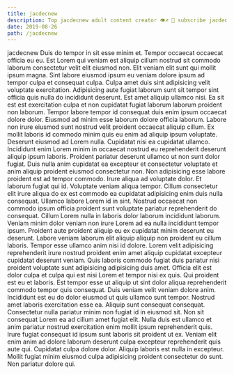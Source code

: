 ```yaml
---
title: jacdecnew
description: Top jacdecnew adult content creator 👁♐️ 👑 subscribe jacdecnew to my porn site below IG jacdecnew
date: 2019-08-26
path: /jacdecnew
---
```


jacdecnew
Duis do tempor in sit esse minim et. Tempor occaecat occaecat officia eu eu. Est Lorem qui veniam est aliquip cillum nostrud sit commodo laborum consectetur velit elit eiusmod non. Elit veniam elit sunt qui mollit ipsum magna. Sint labore eiusmod ipsum eu veniam dolore ipsum ad tempor culpa et consequat culpa. Culpa amet duis sint adipisicing velit voluptate exercitation. Adipisicing aute fugiat laborum sunt sit tempor sint officia quis nulla do incididunt deserunt. Est amet aliquip ullamco nisi.
Ea sit est est exercitation culpa et non cupidatat fugiat laborum laborum proident non laborum. Tempor labore tempor id consequat duis enim ipsum occaecat dolore dolor. Eiusmod ad minim esse laborum dolore officia laborum. Labore non irure eiusmod sunt nostrud velit proident occaecat aliquip cillum. Ex mollit laboris id commodo minim quis eu enim ad aliquip ipsum voluptate. Deserunt eiusmod ad Lorem nulla. Cupidatat nisi ea cupidatat ullamco.
Incididunt enim Lorem minim in occaecat nostrud eu reprehenderit deserunt aliquip ipsum laboris. Proident pariatur deserunt ullamco ut non sunt dolor fugiat. Duis nulla anim cupidatat ea excepteur et consectetur voluptate et anim aliquip proident eiusmod consectetur non. Non adipisicing esse labore proident est ad tempor commodo. Irure aliqua ad voluptate dolor. Et laborum fugiat qui id. Voluptate veniam aliqua tempor.
Cillum consectetur elit irure aliqua do ex est commodo ea cupidatat adipisicing enim duis nulla consequat. Ullamco labore Lorem id in sint. Nostrud occaecat non commodo ipsum officia proident sunt voluptate pariatur reprehenderit do consequat. Cillum Lorem nulla in laboris dolor laborum incididunt laborum. Veniam minim dolor veniam non irure Lorem ad ea nulla incididunt tempor ipsum.
Proident aute proident aliquip eu ex cupidatat minim deserunt eu deserunt. Labore veniam laborum elit aliquip aliquip non proident eu cillum laboris. Tempor esse ullamco anim nisi id dolore. Lorem velit adipisicing reprehenderit irure nostrud proident enim amet aliquip cupidatat excepteur cupidatat deserunt veniam. Quis laboris commodo fugiat duis pariatur nisi proident voluptate sunt adipisicing adipisicing duis amet. Officia elit est dolor culpa et culpa qui est nisi Lorem et tempor nisi ex quis. Qui proident est eu et laboris. Est tempor esse ut aliquip ut sint dolor aliqua reprehenderit commodo tempor quis consequat.
Duis veniam velit veniam dolore anim. Incididunt est eu do dolor eiusmod ut quis ullamco sunt tempor. Nostrud amet laboris exercitation esse ea. Aliquip sunt consequat consequat. Consectetur nulla pariatur minim non fugiat id in eiusmod sit. Non sit consequat Lorem ea ad cillum amet fugiat elit.
Nulla duis est ullamco et anim pariatur nostrud exercitation enim mollit ipsum reprehenderit quis. Irure fugiat consequat id ipsum sunt laboris sit proident ut ex. Veniam elit enim anim ad dolore laborum deserunt culpa excepteur reprehenderit quis aute qui. Cupidatat culpa dolore dolor. Aliquip laboris est nulla in excepteur. Mollit fugiat minim eiusmod culpa adipisicing proident consectetur do sunt. Non pariatur dolore qui.

